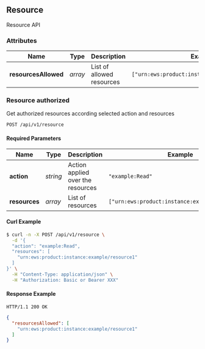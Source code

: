 ## <a name="resource-authorize">Resource</a>


Resource API

### Attributes

| Name | Type | Description | Example |
| ------- | ------- | ------- | ------- |
| **resourcesAllowed** | *array* | List of allowed resources | `["urn:ews:product:instance:example/resource1"]` |

### Resource authorized

Get authorized resources according selected action and resources

```
POST /api/v1/resource
```

#### Required Parameters

| Name | Type | Description | Example |
| ------- | ------- | ------- | ------- |
| **action** | *string* | Action applied over the resources | `"example:Read"` |
| **resources** | *array* | List of resources | `["urn:ews:product:instance:example/resource1"]` |



#### Curl Example

```bash
$ curl -n -X POST /api/v1/resource \
  -d '{
  "action": "example:Read",
  "resources": [
    "urn:ews:product:instance:example/resource1"
  ]
}' \
  -H "Content-Type: application/json" \
  -H "Authorization: Basic or Bearer XXX"
```


#### Response Example

```
HTTP/1.1 200 OK
```

```json
{
  "resourcesAllowed": [
    "urn:ews:product:instance:example/resource1"
  ]
}
```


